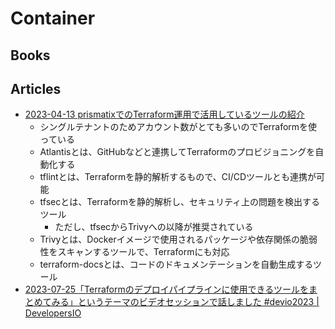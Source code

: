 # Container

## Books

## Articles

- [2023-04-13 prismatixでのTerraform運用で活用しているツールの紹介](https://dev.classmethod.jp/articles/developersio-day-one-terraform-and-related-tools-utilized-by-prismatix/)
  - シングルテナントのためアカウント数がとても多いのでTerraformを使っている
  - Atlantisとは、GitHubなどと連携してTerraformのプロビジョニングを自動化する
  - tflintとは、Terraformを静的解析するもので、CI/CDツールとも連携が可能
  - tfsecとは、Terraformを静的解析し、セキュリティ上の問題を検出するツール
    - ただし、tfsecからTrivyへの以降が推奨されている
  - Trivyとは、Dockerイメージで使用されるパッケージや依存関係の脆弱性をスキャンするツールで、Terraformにも対応
  - terraform-docsとは、コードのドキュメンテーションを自動生成するツール
- [2023-07-25「Terraformのデプロイパイプラインに使用できるツールをまとめてみる」というテーマのビデオセッションで話しました #devio2023 | DevelopersIO](https://dev.classmethod.jp/articles/tf-deploy-piepline-video-devio2023/)